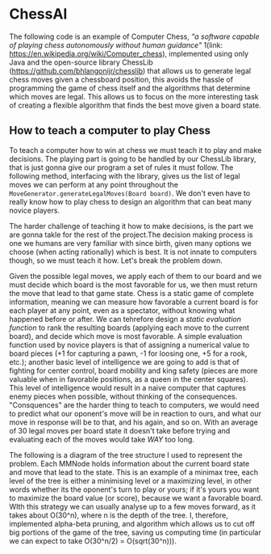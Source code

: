 # ChessAI
The following code is an example of Computer Chess, *"a software capable of playing chess autonomously without human guidance"* 1(link: https://en.wikipedia.org/wiki/Computer_chess), implemented using only Java and the open-source library ChessLib (https://github.com/bhlangonijr/chesslib) that allows us to generate legal chess moves given a chessboard position, this avoids the hassle of programming the game of chess itself and the algorithms that determine which moves are legal. This allows us to focus on the more interesting task of creating a flexible algorithm that finds the best move given a board state.

## How to teach a computer to play Chess
To teach a computer how to win at chess we must teach it to play and make decisions. The playing part is going to be handled by our ChessLib library, that is just gonna give our program a set of rules it must follow. The following method, interfacing with the library, gives us the list of legal moves we can perform at any point throughout the `MoveGenerator.generateLegalMoves(Board board)`. We don't even have to really know how to play chess to design an algorithm that can beat many novice players.

The harder challenge of teaching it how to make decisions, is the part we are gonna takle for the rest of the project.The decision making process is one we humans are very familiar with since birth, given many options we choose (when acting rationally) which is best. It is not innate to computers though, so we must teach it how. Let's break the problem down.

Given the possible legal moves, we apply each of them to our board and we must decide which board is the most favorable for us, we then must return the move that lead to that game state.
Chess is a static game of complete information, meaning we can measure how favorable a current board is for each player at any point, even as a spectator, without knowing what happened before or after. We can tehrefore design a *static evaluation function* to rank the resulting boards (applying each move to the current board), and decide which move is most favorable. A simple evaluation function used by novice players is that of assigning a numerical value to board pieces (+1 for capturing a pawn, -1 for loosing one, +5 for a rook, etc.); another basic level of intelligence we are going to add is that of fighting for center control, board mobility and king safety (pieces are more valuable when in favorable positions, as a queen in the center squares). This level of intelligence would result in a naive computer that captures enemy pieces when possible, without thinking of the consequences. "Consquences" are the harder thing to teach to computers, we would need to predict what our oponent's move will be in reaction to ours, and what our move in response will be to that, and his again, and so on. With an average of 30 legal moves per board state it doesn't take before trying and evaluating each of the moves would take *WAY* too long.

The following is a diagram of the tree structure I used to represent the problem. Each MMNode holds information about the current board state and move that lead to the state. This is an example of a minimax tree, each level of the tree is either a minimising level or a maximizing level, in other words whether its the oponent's turn to play or yours; if it's yours you want to maximize the board value (or score), because we want a favorable board. WIth this strategy we can usually analyse up to a few moves forward, as it takes about O(30^n), where n is the depth of the tree. I, therefore, implemented alpha-beta pruning, and algorithm which allows us to cut off big portions of the game of the tree, saving us computing time (in particular we can expect to take O(30^n/2) = O(sqrt(30^n))).
